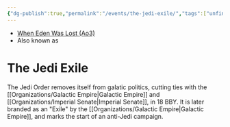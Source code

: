```yaml
---
{"dg-publish":true,"permalink":"/events/the-jedi-exile/","tags":["unfinished","event"],"dgHomeLink":false,"noteIcon":"saber1"}
---
```


- [When Eden Was Lost (Ao3)](https://archiveofourown.org/works/19334440/chapters/45992584)
- Also known as

# The Jedi Exile

The Jedi Order removes itself from galatic politics, cutting ties with the [[Organizations/Galactic Empire\|Galactic Empire]] and [[Organizations/Imperial Senate\|Imperial Senate]], in 18 BBY. It is later branded as an "Exile" by the [[Organizations/Galactic Empire\|Galactic Empire]], and marks the start of an anti-Jedi campaign. 
